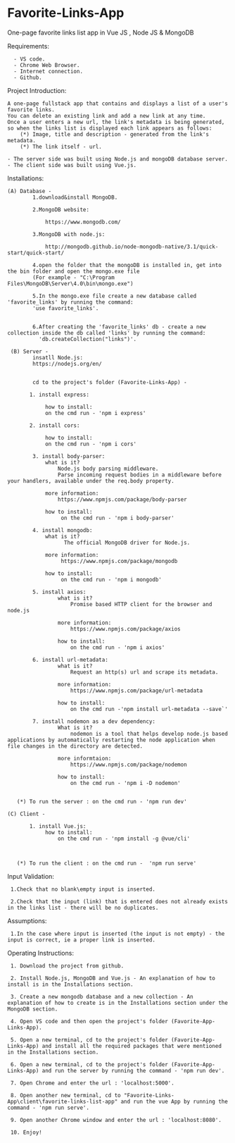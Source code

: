 # Favorite-Links-App
One-page favorite links list app in Vue JS , Node JS & MongoDB

Requirements:

      -	VS code.
      - Chrome Web Browser.
      - Internet connection.
      - Github.


Project Introduction:

    A one-page fullstack app that contains and displays a list of a user's favorite links. 
    You can delete an existing link and add a new link at any time. 
    Once a user enters a new url, the link's metadata is being generated, so when the links list is displayed each link appears as follows:
        (*) Image, title and description - generated from the link's metadata.
        (*) The link itself - url.

    - The server side was built using Node.js and mongoDB database server.
    - The client side was built using Vue.js.


Installations: 

    (A) Database -
            1.download&install MongoDB.
            
            2.MongoDB website:
            
                https://www.mongodb.com/
            
            3.MongoDB with node.js:
                
                http://mongodb.github.io/node-mongodb-native/3.1/quick-start/quick-start/

            4.open the folder that the mongoDB is installed in, get into the bin folder and open the mongo.exe file
            (For example - "C:\Program Files\MongoDB\Server\4.0\bin\mongo.exe") 

            5.In the mongo.exe file create a new database called 'favorite_links' by running the command:
            'use favorite_links'.
            
            
            6.After creating the 'favorite_links' db - create a new collection inside the db called 'links' by running the command:
              'db.createCollection("links")'.

     (B) Server - 
            insatll Node.js:
            https://nodejs.org/en/

            
            cd to the project's folder (Favorite-Links-App) -

           1. install express:

                how to install:
                on the cmd run - 'npm i express'

           2. install cors:

                how to install:
                on the cmd run - 'npm i cors'

            3. install body-parser:
                what is it?
                    Node.js body parsing middleware.
                    Parse incoming request bodies in a middleware before your handlers, available under the req.body property.
                    
                more information:
                    https://www.npmjs.com/package/body-parser

                how to install:
                     on the cmd run - 'npm i body-parser'

            4. install mongodb:
                what is it?
                      The official MongoDB driver for Node.js. 

                more information:
                     https://www.npmjs.com/package/mongodb
                
                how to install:
                     on the cmd run - 'npm i mongodb'

            5. install axios:
                    what is it?
                        Promise based HTTP client for the browser and node.js
                
                    more information:
                        https://www.npmjs.com/package/axios

                    how to install:
                        on the cmd run - 'npm i axios'
            
            6. install url-metadata:
                    what is it?
                        Request an http(s) url and scrape its metadata.

                    more information:
                        https://www.npmjs.com/package/url-metadata

                    how to install:
                        on the cmd run -'npm install url-metadata --save`'

            7. install nodemon as a dev dependency:
                    What is it?
                        nodemon is a tool that helps develop node.js based applications by automatically restarting the node application when file changes in the directory are detected.
                    
                    more informtaion: 
                        https://www.npmjs.com/package/nodemon

                    how to install:
                        on the cmd run - 'npm i -D nodemon'


       (*) To run the server : on the cmd run - 'npm run dev'

    (C) Client - 

           1. install Vue.js:
                how to install:
                    on the cmd run - 'npm install -g @vue/cli'

            

       (*) To run the client : on the cmd run -  'npm run serve'	


Input Validation:

     1.Check that no blank\empty input is inserted.

     2.Check that the input (link) that is entered does not already exists in the links list - there will be no duplicates.

Assumptions:

     1.In the case where input is inserted (the input is not empty) - the input is correct, ie a proper link is inserted.


Operating Instructions:

	 1. Download the project from github.

	 2. Install Node.js, MongoDB and Vue.js - An explanation of how to install is in the Installations section.

	 3. Create a new mongodb database and a new collection - An explanation of how to create is in the Installations section under the MongoDB section.

	 4. Open VS code and then open the project's folder (Favorite-App-Links-App).

	 5. Open a new terminal, cd to the project's folder (Favorite-App-Links-App) and install all the required packages that were mentioned in the Installations section.

	 6. Open a new terminal, cd to the project's folder (Favorite-App-Links-App) and run the server by running the command - 'npm run dev'.

	 7. Open Chrome and enter the url : 'localhost:5000'.

	 8. Open another new terminal, cd to "Favorite-Links-App\client\favorite-links-list-app" and run the vue App by running the command - 'npm run serve'.

	 9. Open another Chrome window and enter the url : 'localhost:8080'.

     10. Enjoy!
